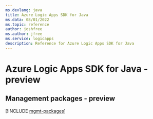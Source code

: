 ```yaml
---
ms.devlang: java
title: Azure Logic Apps SDK for Java
ms.data: 08/01/2022
ms.topic: reference
author: joshfree
ms.author: jfree
ms.service: logicapps
description: Reference for Azure Logic Apps SDK for Java
---
```

# Azure Logic Apps SDK for Java - preview

## Management packages - preview
[!INCLUDE [mgmt-packages](logic-apps-mgmt-index.md)]